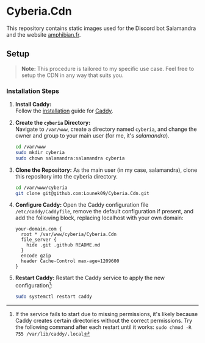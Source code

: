 # Cyberia.Cdn

This repository contains static images used for the Discord bot Salamandra and the website [amphibian.fr](https://amphibian.fr).

## Setup

> **Note:** This procedure is tailored to my specific use case. Feel free to setup the CDN in any way that suits you.

### Installation Steps

1. **Install Caddy:**  
   Follow the [installation](https://caddyserver.com/docs/install) guide for [Caddy](https://caddyserver.com/).

2. **Create the `cyberia` Directory:**  
   Navigate to `/var/www`, create a directory named `cyberia`, and change the owner and group to your main user (for me, it's *salamandra*).  
   ```bash
   cd /var/www
   sudo mkdir cyberia
   sudo chown salamandra:salamandra cyberia
   ```
3. **Clone the Repository:**
   As the main user (in my case, salamandra), clone this repository into the cyberia directory.
   ```bash
   cd /var/www/cyberia
   git clone git@github.com:Lounek09/Cyberia.Cdn.git
   ```
4. **Configure Caddy:**
   Open the Caddy configuration file `/etc/caddy/Caddyfile`, remove the default configuration if present, and add the following block, replacing localhost with your own domain:
   ```caddy
   your-domain.com {
     root * /var/www/cyberia/Cyberia.Cdn
     file_server {
       hide .git .github README.md
     }
     encode gzip
     header Cache-Control max-age=1209600
   }
   ```
5. **Restart Caddy:**
   Restart the Caddy service to apply the new configuration[^1]:
   ```bash
   sudo systemctl restart caddy
   ```

[^1]: If the service fails to start due to missing permissions, it's likely because Caddy creates certain directories without the correct permissions. Try the following command after each restart until it works: `sudo chmod -R 755 /var/lib/caddy/.local`

